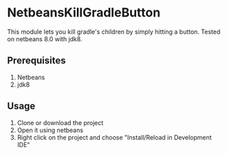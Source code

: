 NetbeansKillGradleButton
========================
This module lets you kill gradle's children by simply hitting a button.
Tested on netbeans 8.0 with jdk8.

## Prerequisites
1. Netbeans
2. jdk8

## Usage
1. Clone or download the project
2. Open it using netbeans
3. Right click on the project and choose "Install/Reload in Development IDE"
